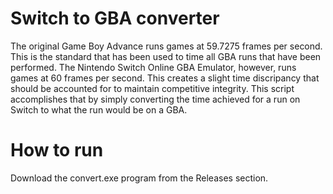 # Switch to GBA converter

The original Game Boy Advance runs games at 59.7275 frames per second. This is the standard that has been used to time all GBA runs that have been performed. The Nintendo Switch Online GBA Emulator, however, runs games at 60 frames per second. This creates a slight time discripancy that should be accounted for to maintain competitive integrity. This script accomplishes that by simply converting the time achieved for a run on Switch to what the run would be on a GBA.

# How to run

Download the convert.exe program from the Releases section.
